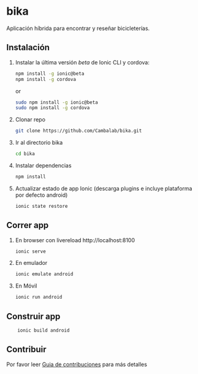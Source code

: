 # bika
Aplicación híbrida para encontrar y reseñar bicicleterías.

## Instalación

1. Instalar la última versión *beta* de Ionic CLI y cordova:
    ```sh
    npm install -g ionic@beta
    npm install -g cordova
    ```
    or
    ```sh
    sudo npm install -g ionic@beta
    sudo npm install -g cordova
    ```

1. Clonar repo
    ```sh
    git clone https://github.com/Cambalab/bika.git
    ```

1. Ir al directorio bika
    ```sh
    cd bika
    ```

1. Instalar dependencias
    ```sh
    npm install
    ```

1. Actualizar estado de app Ionic (descarga plugins e incluye plataforma por defecto android)
    ```sh
    ionic state restore
    ```

## Correr app

1. En browser con livereload http://localhost:8100
    ```sh
    ionic serve
    ```

1. En emulador
    ```sh
    ionic emulate android
    ```

1. En Móvil
    ```sh
    ionic run android
    ```

## Construir app

```sh
    ionic build android
```

## Contribuir

Por favor leer [Guia de contribuciones](./CONTRIBUTING.md) para más detalles
